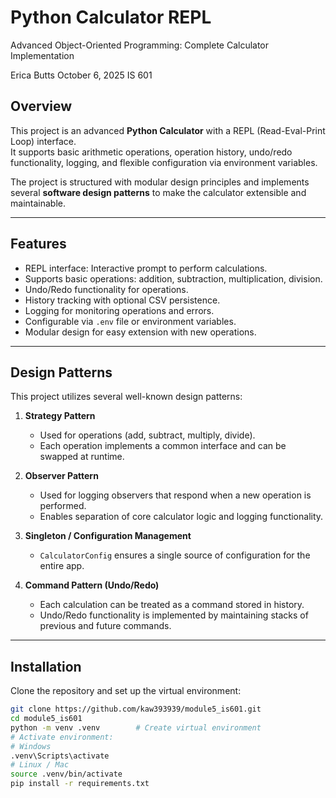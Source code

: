 # Python Calculator REPL
Advanced Object-Oriented Programming: Complete Calculator Implementation

Erica Butts
October 6, 2025
IS 601
## Overview

This project is an advanced **Python Calculator** with a REPL (Read-Eval-Print Loop) interface.  
It supports basic arithmetic operations, operation history, undo/redo functionality, logging, and flexible configuration via environment variables.  

The project is structured with modular design principles and implements several **software design patterns** to make the calculator extensible and maintainable.

---

## Features

- REPL interface: Interactive prompt to perform calculations.
- Supports basic operations: addition, subtraction, multiplication, division.
- Undo/Redo functionality for operations.
- History tracking with optional CSV persistence.
- Logging for monitoring operations and errors.
- Configurable via `.env` file or environment variables.
- Modular design for easy extension with new operations.

---

## Design Patterns

This project utilizes several well-known design patterns:

1. **Strategy Pattern**  
   - Used for operations (add, subtract, multiply, divide).  
   - Each operation implements a common interface and can be swapped at runtime.
   
2. **Observer Pattern**  
   - Used for logging observers that respond when a new operation is performed.  
   - Enables separation of core calculator logic and logging functionality.

3. **Singleton / Configuration Management**  
   - `CalculatorConfig` ensures a single source of configuration for the entire app.
   
4. **Command Pattern (Undo/Redo)**  
   - Each calculation can be treated as a command stored in history.  
   - Undo/Redo functionality is implemented by maintaining stacks of previous and future commands.

---

## Installation

Clone the repository and set up the virtual environment:

```bash
git clone https://github.com/kaw393939/module5_is601.git
cd module5_is601
python -m venv .venv        # Create virtual environment
# Activate environment:
# Windows
.venv\Scripts\activate
# Linux / Mac
source .venv/bin/activate
pip install -r requirements.txt
